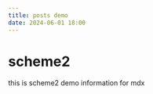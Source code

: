 ```yaml
---
title: posts demo
date: 2024-06-01 18:00
---
```


# scheme2

this is scheme2 demo information for mdx
